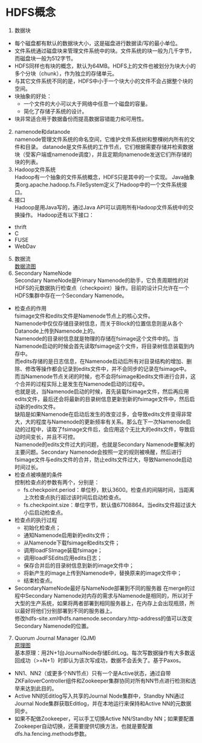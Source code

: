 HDFS概念
========

1. 数据块  
  - 每个磁盘都有默认的数据块大小，这是磁盘进行数据读/写的最小单位。
  - 文件系统通过磁盘块来管理文件系统中的块。文件系统的块一般为几千字节，而磁盘块一般为512字节。
  - HDFS同样也有块的概念，默认为64MB。HDFS上的文件也被划分为块大小的多个分块（chunk），作为独立的存储单元。
  - 与其它文件系统不同的是，HDFS中小于一个块大小的文件不会占据整个块的空间。
  - 块抽象的好处：
    - 一个文件的大小可以大于网络中任意一个磁盘的容量。
    - 简化了存储子系统的设计。
  - 块非常适合用于数据备份而提高数据容错能力和可用性。
2. namenode和datanode  
  namenode管理文件系统的命名空间，它维护文件系统树和整棵树内所有的文件和目录。
  datanode是文件系统的工作节点，它们根据需要存储并检索数据块（受客户端或namenode调度），并且定期向namenode发送它们所存储的块的列表。
3. Hadoop文件系统  
  Hadoop有一个抽象的文件系统概念，HDFS只是其中的一个实现。
  Java抽象类org.apache.hadoop.fs.FileSystem定义了Hadoop中的一个文件系统接口。
4. 接口  
  Hadoop是用Java写的，通过Java API可以调用所有Hadoop文件系统中的交换操作。
  Hadoop还有以下接口：
  - thrift
  - C
  - FUSE
  - WebDav
5. 数据流  
  [数据流图](images/hdfs_datastream.png)
6. Secondary NameNode  
  Secondary NameNode是Primary Namenode的助手，它负责周期性的对HDFS的元数据执行检查点（checkpoint）操作。目前的设计只允许在一个HDFS集群中存在一个Secondary Namenode。
  - 检查点的作用  
  fsimage文件和edits文件是Namenode节点上的核心文件。  
  Namenode中仅仅存储目录树信息，而关于Block的位置信息则是从各个Datanode上传到Namenode上的。  
  Namenode的目录树信息就是物理的存储在fsimage这个文件中的。当Namenode启动的时候会首先读取fsimage这个文件，将目录树信息装载到内存中。  
  而edits存储的是日志信息，在Namenode启动后所有对目录结构的增加、删除、修改等操作都会记录到edits文件中，并不会同步的记录在fsimage中。  
  而当Namenode节点关闭的时候，也不会将fsimage和edits文件进行合并，这个合并的过程实际上是发生在Namenode启动的过程中。  
  也就是说，当Namenode启动的时候，首先装载fsimage文件，然后再应用edits文件，最后还会将最新的目录树信息更新到新的fsimage文件中，然后启动新的edits文件。  
  缺陷是如果Namenode在启动后发生的改变过多，会导致edits文件变得非常大，大的程度与Namenode的更新频率有关系。那么在下一次Namenode启动的过程中，读取了fsimage文件后，会应用这个无比大的edits文件，导致启动时间变长，并且不可控。  
  Namenode的edits文件过大的问题，也就是Secondary Namenode要解决的主要问题。Secondary Namenode会按照一定的规则被唤醒，然后进行fsimage文件与edits文件的合并，防止edits文件过大，导致Namenode启动时间过长。
  - 检查点被唤醒的条件  
  控制检查点的参数有两个，分别是：
    - fs.checkpoint.period：单位秒，默认3600。检查点的间隔时间，当距离上次检查点执行超过该时间后启动检查点。
    - fs.checkpoint.size：单位字节，默认值67108864。当edits文件超过该大小后启动检查点。
  - 检查点的执行过程
    - 初始化检查点；
    - 通知Namenode启用新的edits文件；
    - 从Namenode下载fsimage和edits文件；
    - 调用loadFSImage装载fsimage；
    - 调用loadFSEdits应用edits日志；
    - 保存合并后的目录树信息到新的image文件中；
    - 将新产生的image上传到Namenode中，替换原来的image文件中；
    - 结束检查点。
  - SecondaryNameNode最好与NameNode部署到不同的服务器
  在merge的过程中Secondary Namenode对内存的需求与Namenode是相同的，所以对于大型的生产系统，如果将两者部署到相同服务器上，在内存上会出现瓶颈，所以最好将他们分别部署到不同的服务器上。  
  修改hdfs-site.xml中dfs.namenode.secondary.http-address的值可以改变Secondary Namenode的位置。
7. Quorum Journal Manager (QJM)  
  [原理图](images/hdfs_cluster_ha.png)  
  基本原理：用2N+1台JournalNode存储EditLog。每次写数据操作有大多数返回成功（>=N+1）时即认为该次写成功，数据不会丢失了。基于Paxos。
  - NN1、NN2（或更多个NN节点）只有一个是Active状态，通过自带ZKFailoverController组件和Zookeeper集群协同对所有NN节点进行检测和选举来达到此目的。
  - Active NN的Editlog写入共享的Journal Node集群中，Standby NN通过Journal Node集群获取Editlog，并在本地运行来保持和Active NN的元数据同步。
  - 如果不配做Zookeeper，可以手工切换Active NN/Standby NN；如果要配置Zookeeper自动切换，还需要提供切换方法，也就是要配置dfs.ha.fencing.methods参数。
